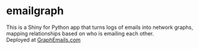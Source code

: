 # emailgraph
This is a Shiny for Python app that turns logs of emails into network graphs, mapping relationships based on who is emailing each other.  
Deployed at [GraphEmails.com](http://graphemails.com)
